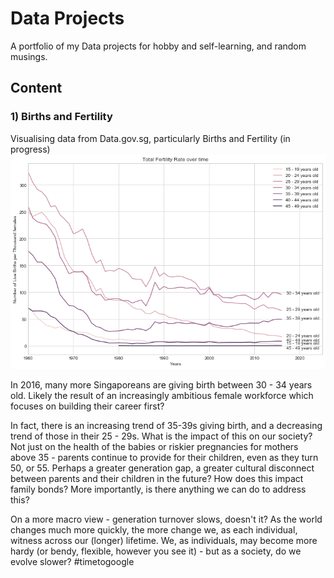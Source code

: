 # Data Projects

A portfolio of my Data projects for hobby and self-learning, and random musings.

## Content
### 1) Births and Fertility
Visualising data from Data.gov.sg, particularly Births and Fertility (in progress)
![](TFR.png?raw=true)

In 2016, many more Singaporeans are giving birth between 30 - 34 years old. Likely the result of an increasingly ambitious female workforce which focuses on building their career first?

In fact, there is an increasing trend of 35-39s giving birth, and a decreasing trend of those in their 25 - 29s. What is the impact of this on our society? Not just on the health of the babies or riskier pregnancies for mothers above 35  - parents continue to provide for their children, even as they turn 50, or 55. Perhaps a greater generation gap, a greater cultural disconnect between parents and their children in the future? How does this impact family bonds? More importantly, is there anything we can do to address this?

On a more macro view - generation turnover slows, doesn't it? As the world changes much more quickly, the more change we, as each individual, witness across our (longer) lifetime. We, as individuals, may become more hardy (or bendy, flexible, however you see it) - but as a society, do we evolve slower? #timetogoogle